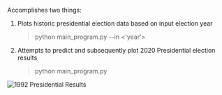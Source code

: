 Accomplishes two things:

1) Plots historic presidential election data based on input election year
   > python main_program.py --in <'year'>
2) Attempts to predict and subsequently plot 2020 Presidential election results
   > python main_program.py

![1992 Presidential Results](//Users//tristanherink//1992_Presidential_Results.png "1992 Presidential Results")
